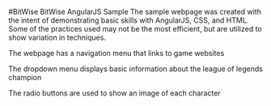#BitWise
BitWise AngularJS Sample
The sample webpage was created with the intent of demonstrating basic skills with AngularJS, CSS, and HTML.
Some of the practices used may not be the most efficient, but are utilized to show variation in techniques.

The webpage has a navigation menu that links to game websites

The dropdown menu displays basic information about the league of legends champion

The radio buttons are used to show an image of each character